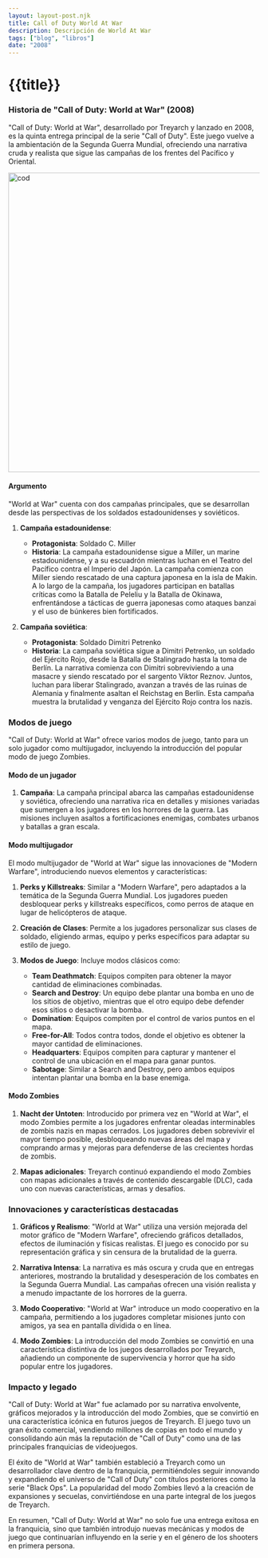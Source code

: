 ```yaml
---
layout: layout-post.njk
title: Call of Duty World At War
description: Descripción de World At War
tags: ["blog", "libros"]
date: "2008"
---
```


# {{title}}

### Historia de "Call of Duty: World at War" (2008)

"Call of Duty: World at War", desarrollado por Treyarch y lanzado en 2008, es la quinta entrega principal de la serie "Call of Duty". Este juego vuelve a la ambientación de la Segunda Guerra Mundial, ofreciendo una narrativa cruda y realista que sigue las campañas de los frentes del Pacífico y Oriental.

<img src="/img/codwawi.jpg" alt="cod" width="600" height="auto"/>

#### Argumento

"World at War" cuenta con dos campañas principales, que se desarrollan desde las perspectivas de los soldados estadounidenses y soviéticos.

1. **Campaña estadounidense**: 
   - **Protagonista**: Soldado C. Miller
   - **Historia**: La campaña estadounidense sigue a Miller, un marine estadounidense, y a su escuadrón mientras luchan en el Teatro del Pacífico contra el Imperio del Japón. La campaña comienza con Miller siendo rescatado de una captura japonesa en la isla de Makin. A lo largo de la campaña, los jugadores participan en batallas críticas como la Batalla de Peleliu y la Batalla de Okinawa, enfrentándose a tácticas de guerra japonesas como ataques banzai y el uso de búnkeres bien fortificados.

2. **Campaña soviética**: 
   - **Protagonista**: Soldado Dimitri Petrenko
   - **Historia**: La campaña soviética sigue a Dimitri Petrenko, un soldado del Ejército Rojo, desde la Batalla de Stalingrado hasta la toma de Berlín. La narrativa comienza con Dimitri sobreviviendo a una masacre y siendo rescatado por el sargento Viktor Reznov. Juntos, luchan para liberar Stalingrado, avanzan a través de las ruinas de Alemania y finalmente asaltan el Reichstag en Berlín. Esta campaña muestra la brutalidad y venganza del Ejército Rojo contra los nazis.

### Modos de juego

"Call of Duty: World at War" ofrece varios modos de juego, tanto para un solo jugador como multijugador, incluyendo la introducción del popular modo de juego Zombies.

#### Modo de un jugador

1. **Campaña**: La campaña principal abarca las campañas estadounidense y soviética, ofreciendo una narrativa rica en detalles y misiones variadas que sumergen a los jugadores en los horrores de la guerra. Las misiones incluyen asaltos a fortificaciones enemigas, combates urbanos y batallas a gran escala.

#### Modo multijugador

El modo multijugador de "World at War" sigue las innovaciones de "Modern Warfare", introduciendo nuevos elementos y características:

1. **Perks y Killstreaks**: Similar a "Modern Warfare", pero adaptados a la temática de la Segunda Guerra Mundial. Los jugadores pueden desbloquear perks y killstreaks específicos, como perros de ataque en lugar de helicópteros de ataque.
   
2. **Creación de Clases**: Permite a los jugadores personalizar sus clases de soldado, eligiendo armas, equipo y perks específicos para adaptar su estilo de juego.
   
3. **Modos de Juego**: Incluye modos clásicos como:
   - **Team Deathmatch**: Equipos compiten para obtener la mayor cantidad de eliminaciones combinadas.
   - **Search and Destroy**: Un equipo debe plantar una bomba en uno de los sitios de objetivo, mientras que el otro equipo debe defender esos sitios o desactivar la bomba.
   - **Domination**: Equipos compiten por el control de varios puntos en el mapa.
   - **Free-for-All**: Todos contra todos, donde el objetivo es obtener la mayor cantidad de eliminaciones.
   - **Headquarters**: Equipos compiten para capturar y mantener el control de una ubicación en el mapa para ganar puntos.
   - **Sabotage**: Similar a Search and Destroy, pero ambos equipos intentan plantar una bomba en la base enemiga.

#### Modo Zombies

1. **Nacht der Untoten**: Introducido por primera vez en "World at War", el modo Zombies permite a los jugadores enfrentar oleadas interminables de zombis nazis en mapas cerrados. Los jugadores deben sobrevivir el mayor tiempo posible, desbloqueando nuevas áreas del mapa y comprando armas y mejoras para defenderse de las crecientes hordas de zombis.
   
2. **Mapas adicionales**: Treyarch continuó expandiendo el modo Zombies con mapas adicionales a través de contenido descargable (DLC), cada uno con nuevas características, armas y desafíos.

### Innovaciones y características destacadas

1. **Gráficos y Realismo**: "World at War" utiliza una versión mejorada del motor gráfico de "Modern Warfare", ofreciendo gráficos detallados, efectos de iluminación y físicas realistas. El juego es conocido por su representación gráfica y sin censura de la brutalidad de la guerra.
   
2. **Narrativa Intensa**: La narrativa es más oscura y cruda que en entregas anteriores, mostrando la brutalidad y desesperación de los combates en la Segunda Guerra Mundial. Las campañas ofrecen una visión realista y a menudo impactante de los horrores de la guerra.
   
3. **Modo Cooperativo**: "World at War" introduce un modo cooperativo en la campaña, permitiendo a los jugadores completar misiones junto con amigos, ya sea en pantalla dividida o en línea.
   
4. **Modo Zombies**: La introducción del modo Zombies se convirtió en una característica distintiva de los juegos desarrollados por Treyarch, añadiendo un componente de supervivencia y horror que ha sido popular entre los jugadores.

### Impacto y legado

"Call of Duty: World at War" fue aclamado por su narrativa envolvente, gráficos mejorados y la introducción del modo Zombies, que se convirtió en una característica icónica en futuros juegos de Treyarch. El juego tuvo un gran éxito comercial, vendiendo millones de copias en todo el mundo y consolidando aún más la reputación de "Call of Duty" como una de las principales franquicias de videojuegos.

El éxito de "World at War" también estableció a Treyarch como un desarrollador clave dentro de la franquicia, permitiéndoles seguir innovando y expandiendo el universo de "Call of Duty" con títulos posteriores como la serie "Black Ops". La popularidad del modo Zombies llevó a la creación de expansiones y secuelas, convirtiéndose en una parte integral de los juegos de Treyarch.

En resumen, "Call of Duty: World at War" no solo fue una entrega exitosa en la franquicia, sino que también introdujo nuevas mecánicas y modos de juego que continuarían influyendo en la serie y en el género de los shooters en primera persona.

